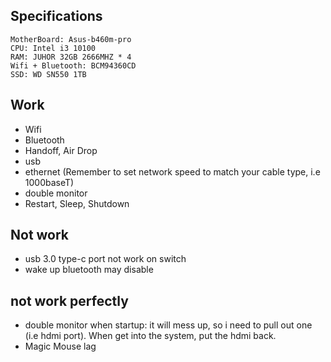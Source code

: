 ## Specifications

```
MotherBoard: Asus-b460m-pro
CPU: Intel i3 10100
RAM: JUHOR 32GB 2666MHZ * 4
Wifi + Bluetooth: BCM94360CD
SSD: WD SN550 1TB
```

## Work

* Wifi
* Bluetooth
* Handoff, Air Drop
* usb
* ethernet (Remember to set network speed to match your cable type, i.e 1000baseT)
* double monitor
* Restart, Sleep, Shutdown

## Not work

* usb 3.0 type-c port not work on switch
* wake up bluetooth may disable

## not work perfectly

* double monitor when startup: it will mess up, so i need to pull out one (i.e hdmi port). When get into the system, put the hdmi back.
* Magic Mouse lag